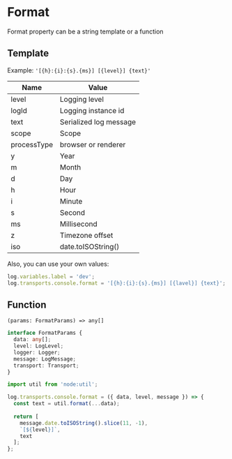 # Format

Format property can be a string template or a function

## Template

Example: ``'[{h}:{i}:{s}.{ms}] [{level}] {text}'``

| Name        | Value                  |
|-------------|------------------------|
| level       | Logging level          |
| logId       | Logging instance id    |
| text        | Serialized log message |
| scope       | Scope                  |
| processType | browser or renderer    |
| y           | Year                   |
| m           | Month                  |
| d           | Day                    |
| h           | Hour                   |
| i           | Minute                 |
| s           | Second                 |
| ms          | Millisecond            |
| z           | Timezone offset        |
| iso         | date.toISOString()     |

Also, you can use your own values:

```js
log.variables.label = 'dev';
log.transports.console.format = '[{h}:{i}:{s}.{ms}] [{lavel}] {text}';
```

## Function

`(params: FormatParams) => any[]`

```ts
interface FormatParams {
  data: any[];
  level: LogLevel;
  logger: Logger;
  message: LogMessage;
  transport: Transport;
}
```

```js
import util from 'node:util';

log.transports.console.format = ({ data, level, message }) => {
  const text = util.format(...data);
  
  return [
    message.date.toISOString().slice(11, -1),
    `[${level}]`,
    text
  ];
};
```

